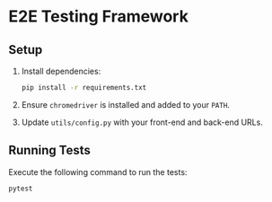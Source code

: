 # E2E Testing Framework

## Setup

1. Install dependencies:
    ```bash
    pip install -r requirements.txt
    ```

2. Ensure `chromedriver` is installed and added to your `PATH`.

3. Update `utils/config.py` with your front-end and back-end URLs.

## Running Tests

Execute the following command to run the tests:
```bash
pytest
